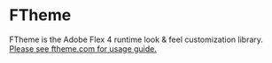 FTheme
=================

FTheme is the Adobe Flex 4 runtime look & feel customization library. [Please see ftheme.com for usage guide.](http://www.ftheme.com)
